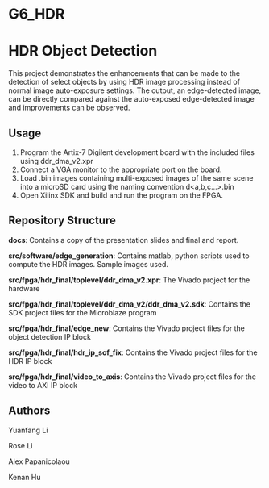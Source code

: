 # G6_HDR

HDR Object Detection
=======================================================================================

This project demonstrates the enhancements that can be made to the detection of select objects by using HDR image processing instead of normal image auto-exposure settings. The output, an edge-detected image, can be directly compared against the auto-exposed edge-detected image and improvements can be observed.

Usage
-----

1. Program the Artix-7 Digilent development board with the included files using ddr_dma_v2.xpr
2. Connect a VGA monitor to the appropriate port on the board.
3. Load .bin images containing multi-exposed images of the same scene into a microSD card using the naming convention d<a,b,c...>.bin
4. Open Xilinx SDK and build and run the program on the FPGA.

Repository Structure
--------------------

**docs**: Contains a copy of the presentation slides and final and report.

**src/software/edge_generation**: Contains matlab, python scripts used to compute the HDR images. Sample images used.

**src/fpga/hdr_final/toplevel/ddr_dma_v2.xpr**: The Vivado project for the hardware

**src/fpga/hdr_final/toplevel/ddr_dma_v2/ddr_dma_v2.sdk**: Contains the SDK project files for the Microblaze program

**src/fpga/hdr_final/edge_new**: Contains the Vivado project files for the object detection IP block

**src/fpga/hdr_final/hdr_ip_sof_fix**: Contains the Vivado project files for the HDR IP block

**src/fpga/hdr_final/video_to_axis**: Contains the Vivado project files for the video to AXI IP block

Authors
-------

Yuanfang Li

Rose Li

Alex Papanicolaou

Kenan Hu
